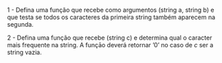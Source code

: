 1 - Defina uma função que recebe como argumentos (string a, string b) e que testa se todos os caracteres da primeira string também aparecem na segunda.

2 - Defina uma função que recebe (string c) e determina qual o caracter mais frequente na string. A funçāo deverá retornar ’0’ no caso de _c_ ser a string vazia.